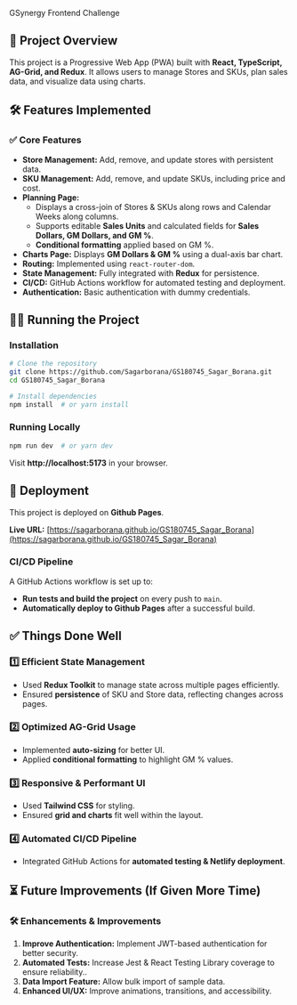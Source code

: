 GSynergy Frontend Challenge

## 🚀 Project Overview
This project is a Progressive Web App (PWA) built with **React, TypeScript, AG-Grid, and Redux**. It allows users to manage Stores and SKUs, plan sales data, and visualize data using charts.

## 🛠️ Features Implemented
### ✅ Core Features
- **Store Management:** Add, remove, and update stores with persistent data.
- **SKU Management:** Add, remove, and update SKUs, including price and cost.
- **Planning Page:**
  - Displays a cross-join of Stores & SKUs along rows and Calendar Weeks along columns.
  - Supports editable **Sales Units** and calculated fields for **Sales Dollars, GM Dollars, and GM %**.
  - **Conditional formatting** applied based on GM %.
- **Charts Page:** Displays **GM Dollars & GM %** using a dual-axis bar chart.
- **Routing:** Implemented using `react-router-dom`.
- **State Management:** Fully integrated with **Redux** for persistence.
- **CI/CD:** GitHub Actions workflow for automated testing and deployment.
- **Authentication:** Basic authentication with dummy credentials.

## 🏃‍♂️ Running the Project

### Installation
```sh
# Clone the repository
git clone https://github.com/Sagarborana/GS180745_Sagar_Borana.git
cd GS180745_Sagar_Borana

# Install dependencies
npm install  # or yarn install
```

### Running Locally
```sh
npm run dev  # or yarn dev
```
Visit **http://localhost:5173** in your browser.


## 🚀 Deployment
This project is deployed on **Github Pages**.

**Live URL:** [https://sagarborana.github.io/GS180745_Sagar_Borana](https://sagarborana.github.io/GS180745_Sagar_Borana)

### CI/CD Pipeline
A GitHub Actions workflow is set up to:
- **Run tests and build the project** on every push to `main`.
- **Automatically deploy to Github Pages** after a successful build.

## ✅ Things Done Well
### 1️⃣ **Efficient State Management**
- Used **Redux Toolkit** to manage state across multiple pages efficiently.
- Ensured **persistence** of SKU and Store data, reflecting changes across pages.

### 2️⃣ **Optimized AG-Grid Usage**
- Implemented **auto-sizing** for better UI.
- Applied **conditional formatting** to highlight GM % values.

### 3️⃣ **Responsive & Performant UI**
- Used **Tailwind CSS** for styling.
- Ensured **grid and charts** fit well within the layout.

### 4️⃣ **Automated CI/CD Pipeline**
- Integrated GitHub Actions for **automated testing & Netlify deployment**.

## ⏳ Future Improvements (If Given More Time)
### 🛠️ **Enhancements & Improvements**

1. **Improve Authentication:** Implement JWT-based authentication for better security.
2. **Automated Tests:** Increase Jest & React Testing Library coverage to ensure reliability..
3. **Data Import Feature:** Allow bulk import of sample data.
4. **Enhanced UI/UX:** Improve animations, transitions, and accessibility.


